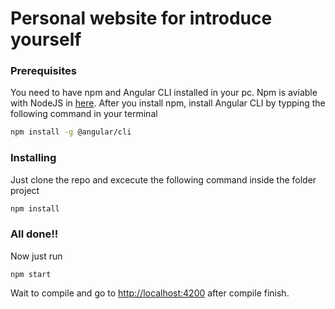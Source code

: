 # Personal website for introduce yourself

### Prerequisites

You need to have npm and Angular CLI installed in your pc. Npm is aviable with NodeJS in [here](https://nodejs.org/es/). After you install npm, install Angular CLI by typping the following command in your terminal

``` bash
npm install -g @angular/cli
```

### Installing

Just clone  the repo and excecute the following command inside the folder project

``` bash
npm install
```

### All done!!

Now just run
```
npm start
```
Wait to compile and go to [http://localhost:4200](http://localhost:4200) after compile finish.